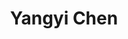 ---
layout: page
title: Yangyi Chen
description: UIUC
img: images/students/yangyi.jpeg
redirect: https://yangyi-chen.github.io/
importance: 8
category: "Student Collaborators"
---
